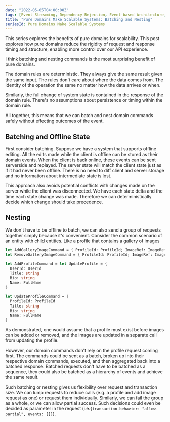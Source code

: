 ```yaml
---
date: "2022-05-05T04:00:00Z"
tags: [Event Streaming, Dependency Rejection, Event-based Architecture, Domain Modeling Made Functional]
title: "Pure Domains Make Scalable Systems: Batching and Nesting"
seriesId: Pure Domains Make Scalable Systems
---
```


This series explores the benefits of pure domains for scalability. This post explores how pure domains reduce the rigidity of request and response timing and structure, enabling more control over our API experience.
<!--more-->

I think batching and nesting commands is the most surprising benefit of pure domains.

The domain rules are deterministic. They always give the same result given the same input. The rules don't care about where the data comes from. The identity of the operation the same no matter how the data arrives or when.

Similarly, the full change of system state is contained in the response of the domain rule. There's no assumptions about persistence or timing within the domain rule.

All together, this means that we can batch and nest domain commands safely without effecting outcomes of the event.

## Batching and Offline State

First consider batching. Suppose we have a system that supports offline editing. All the edits made while the client is offline can be stored as their domain events. When the client is back online, these events can be sent serverside and replayed. The server state will match the client state just as if it had never been offline. There is no need to diff client and server storage and no information about intermediate state is lost. 

This approach also avoids potential conflicts with changes made on the server while the client was disconnected. We have each state delta and the time each state change was made. Therefore we can deterministically decide which change should take precedence.


## Nesting

We don't have to be offline to batch, we can also send a group of requests together simply because it's convenient. Consider the common scenario of an entity with child entities. Like a profile that contains a gallery of images 

```fsharp
let AddGalleryImageCommand = { ProfileId: ProfileId; ImageRef: ImageRef}
let RemoveGalleryImageCommand = { ProfileId: ProfileId; ImageRef: ImageRef}

let AddProfileCommand = let UpdateProfile = {
  UserId: UserId
  Title: string
  Bio: string
  Name: FullName
}

let UpdateProfileCommand = {
  ProfileId: ProfileId
  Title: string
  Bio: string
  Name: FullName
}
```

As demonstrated, one would assume that a profile must exist before images can be added or removed, and the images are updated in a separate call from updating the profile.

However, our domain commands don't rely on the profile request coming first. The commands could be sent as a batch, broken up into their respective domain commands, executed, and then aggregated back into a batched response. Batched requests don't have to be batched as a sequence, they could also be batched as a hierarchy of events and achieve the same result.

Such batching or nesting gives us flexibility over request and transaction size. We can lump requests to reduce calls (e.g. a profile and add image request as one) or request them individually. Similarly, we can fail the group as a whole, or we can allow partial success. Such decisions could even be decided as parameter in the request (i.e.`{transaction-behavior: "allow-partial", events: []}`).

